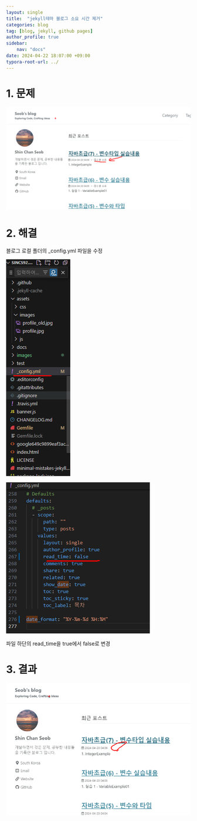```yaml
---
layout: single
title:  "jekyll테마 블로그 소요 시간 제거"
categories: blog
tag: [blog, jekyll, github pages]
author_profile: true
sidebar:
    nav: "docs"
date: 2024-04-22 18:07:00 +09:00
typora-root-url: ../
---
```






# 1. 문제

![image-20240422202105415](/images/2024-04-22-blog-issue-1/image-20240422202105415.png)



# 2. 해결



블로그 로컬 폴더의 _config.yml 파일을 수정



![image-20240422202538173](/images/2024-04-22-blog-issue-1/image-20240422202538173.png)



![image-20240422202648331](/images/2024-04-22-blog-issue-1/image-20240422202648331.png)



파일 하단의 read_time을 true에서 false로 변경



# 3. 결과

![image-20240422202507274](/images/2024-04-22-blog-issue-1/image-20240422202507274.png)

